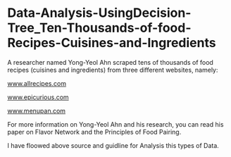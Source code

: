 # Data-Analysis-UsingDecision-Tree_Ten-Thousands-of-food-Recipes-Cuisines-and-Ingredients

A researcher named Yong-Yeol Ahn scraped tens of thousands of food recipes (cuisines and ingredients) from three different websites, namely:



www.allrecipes.com




www.epicurious.com




www.menupan.com


For more information on Yong-Yeol Ahn and his research, you can read his paper on Flavor Network and the Principles of Food Pairing.

I have floowed above source and guidline for Analysis this types of Data.
